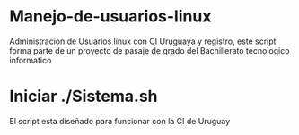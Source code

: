 # Manejo-de-usuarios-linux
Administracion de Usuarios linux con CI Uruguaya y registro, este script forma parte de un proyecto de pasaje de grado del Bachillerato tecnologico informatico
# Iniciar ./Sistema.sh
El script esta diseñado para funcionar con la CI de Uruguay
